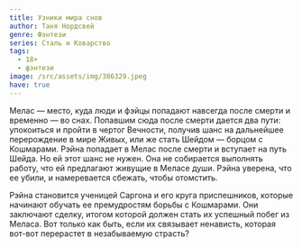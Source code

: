 ```yaml
---
title: Узники мира снов
author: Таня Нордсвей
genre: Фэнтези
series: Сталь и Коварство
tags:
  - 18+
  - фэнтези
image: /src/assets/img/386329.jpeg
have: true
---
```

Мелас — место, куда люди и фэйцы попадают навсегда после смерти и временно — во снах. Попавшим сюда после смерти дается два пути: упокоиться и пройти в чертог Вечности, получив шанс на дальнейшее перерождение в мире Живых, или же стать Шейдом — борцом с Кошмарами. Рэйна попадает в Мелас после смерти и вступает на путь Шейда. Но ей этот шанс не нужен. Она не собирается выполнять работу, что ей предлагают живущие в Меласе души. Рэйна уверена, что ее убили, и намеревается сбежать, чтобы отомстить.

Рэйна становится ученицей Саргона и его круга приспешников, которые начинают обучать ее премудростям борьбы с Кошмарами. Они заключают сделку, итогом которой должен стать их успешный побег из Меласа. Вот только как быть, если их связывает ненависть, которая вот-вот перерастет в незабываемую страсть?

